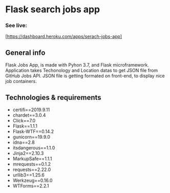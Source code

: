 # Flask search jobs app

### See live:
[https://dashboard.heroku.com/apps/serach-jobs-app]

## General info
Flask Jobs App, is made with Pyhon 3.7, and Flask microframework.
Application takes Techonology and Location datas to get JSON file from GitHub Jobs API. JSON file is getting formated on front-end, to display nice job containers.

## Technologies & requirements
* certifi==2019.9.11
* chardet==3.0.4
* Click==7.0
* Flask==1.1.1
* Flask-WTF==0.14.2
* gunicorn==19.9.0
* idna==2.8
* itsdangerous==1.1.0
* Jinja2==2.10.3
* MarkupSafe==1.1.1
* mrequests==0.1.2
* requests==2.22.0
* urllib3==1.25.6
* Werkzeug==0.16.0
* WTForms==2.2.1